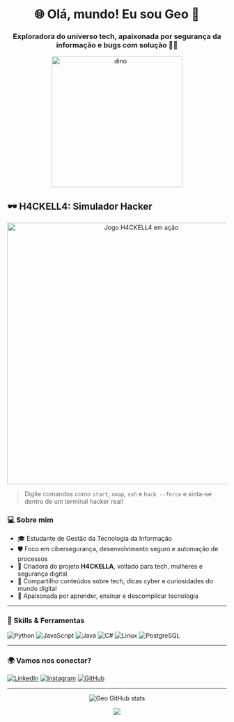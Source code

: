 <h1 align="center">🌐 Olá, mundo! Eu sou Geo 👾</h1>
<h3 align="center">Exploradora do universo tech, apaixonada por segurança da informação e bugs com solução 🔐🐞</h3>

<p align="center">
  <img src="https://media.giphy.com/media/Q7SKqn3G97xpmfSOvG/giphy.gif" width="300" alt="dino">
</p>

## 🕶️ H4CKELL4: Simulador Hacker

<p align="center">
  <a href="https://geo-km-cs.github.io/h4ckella" target="_blank">
    <img src="https://github.com/geo-km-cs/geo-km-cs/raw/main/h4ckella-preview.gif.gif" width="600" alt="Jogo H4CKELL4 em ação">
  </a>
</p>

> Digite comandos como `start`, `nmap`, `ssh` e `hack --force` e sinta-se dentro de um terminal hacker real!

### 💻 Sobre mim

- 🎓 Estudante de Gestão da Tecnologia da Informação 
- 🛡️ Foco em cibersegurança, desenvolvimento seguro e automação de processos  
- 🚀 Criadora do projeto **H4CKELLA**, voltado para tech, mulheres e segurança digital  
- 💬 Compartilho conteúdos sobre tech, dicas cyber e curiosidades do mundo digital  
- 👾 Apaixonada por aprender, ensinar e descomplicar tecnologia

---

### 🧠 Skills & Ferramentas

![Python](https://img.shields.io/badge/-Python-333?style=for-the-badge&logo=python)
![JavaScript](https://img.shields.io/badge/-JavaScript-333?style=for-the-badge&logo=javascript)
![Java](https://img.shields.io/badge/-Java-333?style=for-the-badge&logo=java)
![C#](https://img.shields.io/badge/-CSharp-333?style=for-the-badge&logo=c-sharp)
![Linux](https://img.shields.io/badge/-Linux-333?style=for-the-badge&logo=linux)
![PostgreSQL](https://img.shields.io/badge/-PostgreSQL-333?style=for-the-badge&logo=postgresql)

---

### 🌍 Vamos nos conectar?

[![LinkedIn](https://img.shields.io/badge/-LinkedIn-blue?style=for-the-badge&logo=linkedin&logoColor=white)](https://linkedin.com/in/seu-link)
[![Instagram](https://img.shields.io/badge/-@h4ckella-E4405F?style=for-the-badge&logo=instagram&logoColor=white)](https://instagram.com/seu-insta)
[![GitHub](https://img.shields.io/badge/-GitHub_Portfólio-333?style=for-the-badge&logo=github)](https://github.com/seu-usuario)

---

<p align="center">
  <img src="https://github-readme-stats.vercel.app/api?username=seu-usuario&show_icons=true&theme=radical" alt="Geo GitHub stats"/>
</p>

<p align="center">
  <img src="https://readme-typing-svg.herokuapp.com?color=00FFAA&size=20&center=true&vCenter=true&width=500&lines=Stay+curious...+Stay+cyber!" />
</p>
